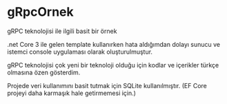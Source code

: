# gRpcOrnek

gRPC teknolojisi ile ilgili basit bir örnek

.net Core 3 ile gelen template kullanırken hata aldığımdan dolayı sunucu ve istemci console uygulaması olarak oluşturulmuştur.

gRPC teknolojisi çok yeni bir teknoloji olduğu için kodlar ve içerikler türkçe olmasına özen gösterdim.

Projede veri kullanımını basit tutmak için SQLite kullanılmıştır. (EF Core projeyi daha karmaşık hale getirmemesi için.)
